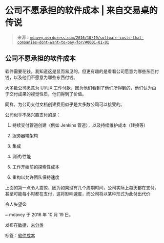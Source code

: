 <!--yml

分类：未分类

日期：2024-05-18 05:28:56

-->

# 公司不愿承担的软件成本 | 来自交易桌的传说

> 来源：[`mdavey.wordpress.com/2016/10/19/software-costs-that-companies-dont-want-to-pay-for/#0001-01-01`](https://mdavey.wordpress.com/2016/10/19/software-costs-that-companies-dont-want-to-pay-for/#0001-01-01)

## 公司不愿承担的软件成本

软件需要花钱。我知道这是显而易见的，但更有趣的是看看公司愿意为哪些东西付钱，以及他们不愿意为哪些东西付钱。

大多数公司愿意为 UI/UX 工作付款，因为他们看到了他们所得到的，他们认为由于交付成果的视觉性质，他们得到了价值。

同样，为公司支付文档创建费用似乎是大多数公司可以接受的。

公司似乎不感兴趣支付的是：

1.  持续交付管道创建（例如 Jenkins 管道），以及持续维护成本（转换等）

1.  服务器端架构

1.  集成

1.  测试/性能

1.  工作开始前的探索性成本

1.  重构以允许团队保持速度

上面的第一点令人震惊，因为如果没有几个周期时间，公司实际上每天都在支付，甚至可能每小时都在支付，这将影响速度，而公司将以某种形式为此付出代价

令人失望😦

~ mdavey 于 2016 年 10 月 19 日。

发布在[敏捷](https://mdavey.wordpress.com/category/agile/)，[未分类](https://mdavey.wordpress.com/category/uncategorized/)

标签：[软件成本](https://mdavey.wordpress.com/tag/softwarecost/)
